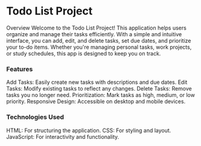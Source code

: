 # Todo List Project
Overview
Welcome to the Todo List Project! This application helps users organize and manage their tasks efficiently. With a simple and intuitive interface, you can add, edit, and delete tasks, set due dates, and prioritize your to-do items. Whether you're managing personal tasks, work projects, or study schedules, this app is designed to keep you on track.

### Features
Add Tasks: Easily create new tasks with descriptions and due dates.
Edit Tasks: Modify existing tasks to reflect any changes.
Delete Tasks: Remove tasks you no longer need.
Prioritization: Mark tasks as high, medium, or low priority.
Responsive Design: Accessible on desktop and mobile devices.
### Technologies Used
HTML: For structuring the application.
CSS: For styling and layout.
JavaScript: For interactivity and functionality.
